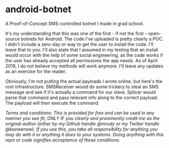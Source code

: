 # android-botnet
A Proof-of-Concept SMS-controlled botnet I made in grad school.

It's my understanding that this was one of the first - if not the first - open-source botnets for Android. The code I've uploaded is pretty clearly a POC. I didn't include a zero-day or way to get the user to install the code. I'll leave that to you. I'll also state that I assumed in my testing that an install would occur with the help of some social engineering, as the code works if the user has already accepted all permissions the app needs. As of April 2019, I do not believe my methods will work anymore. I'll leave any updates as an exercise for the reader.

Obviously, I'm not putting the actual payloads I wrote online, but here's the root infrastructure. SMSReceiver would do some trickery to steal an SMS message and see if it's actually a command for our slave. Splicer would parse that command and pass relevant info along to the correct payload. The payload will then execute the command.

<i>Terms and conditions: This is provided for free and can be used in any manner you see fit, ONLY IF you clearly and prominently credit me as the original author (either by my Github handle @mrudy or my Twitter handle @keewenaw). If you use this, you take all responsibility for anything you may do with it or anything it does to your systems. Doing anything with this repo or code signifies acceptance of these conditions.</i>
